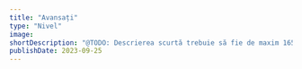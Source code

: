 ```yaml
---
title: "Avansați"
type: "Nivel"
image:
shortDescription: "@TODO: Descrierea scurtă trebuie să fie de maxim 165 caractere"
publishDate: 2023-09-25
---
```

